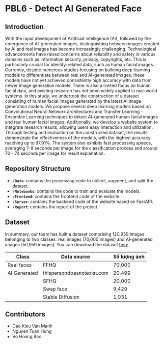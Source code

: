# **PBL6 - Detect AI Generated Face**

## **Introduction**

With the rapid development of Artificial Intelligence (AI), followed by the emergence of AI-generated images, distinguishing between images created by AI and real images has become increasingly challenging. Technological advancements have raised concerns about reliability and safety in various domains such as information security, privacy, copyrights, etc. This is particularly crucial for identity-related data, such as human facial images. Currently, despite numerous studies focusing on building deep learning models to differentiate between real and AI-generated images, these models have not yet achieved consistently high accuracy with data from newer image generation models. There is also a limited focus on human facial data, and existing research has not been widely applied in real-world systems. In this study, we undertook the construction of a dataset consisting of human facial images generated by the latest AI image generation models. We propose several deep learning models based on Convolutional Neural Network architectures and Transfer Learning - Ensemble Learning techniques to detect AI-generated human facial images and real human facial images. Additionally, we develop a website system to integrate research results, allowing users easy interaction and utilization. Through testing and evaluation on the constructed dataset, the results demonstrate the effectiveness of the models, with the highest accuracy reaching up to 97.91%. The system also exhibits fast processing speeds, averaging 7-8 seconds per image for the classification process and around 70 - 74 seconds per image for result explanation.

## **Repository Structure**

- **`/Data`**: contains the processing code to collect, augment, and split the dataset.
- **`/Notebooks`**: contains the code to train and evaluate the models.
- **`/Frontend`**: contains the frontend code of the website.
- **`/Server`**: contains the backend code of the website based on FastAPI.
- **`/Report`**: contains the report of the project.

## **Dataset**

In summary, our team has built a dataset comprising 120,959 images belonging to two classes: real images (70,000 images) and AI-generated images (50,959 images). You can download the dataset [here](https://www.kaggle.com/datasets/philosopher0808/real-vs-ai-generated-faces-dataset).

| Class               | Data source                | Số lượng ảnh |
|---------------------|----------------------------|--------------|
| Real faces          | FFHQ                       | 70,000       |
| AI Generated        | thispersondoesnotexist.com | 20,499       |
|                     | SFHQ                       | 20,000       |
|                     | Swap face                  | 9,429        |
|                     | Stable Diffusion           | 1,031        |

## **Contributors**

- Cao Kieu Van Manh
- Nguyen Tuan Hung
- Vo Hoang Bao
